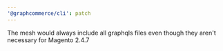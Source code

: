 ```yaml
---
'@graphcommerce/cli': patch
---
```


The mesh would always include all graphqls files even though they aren't necessary for Magento 2.4.7
